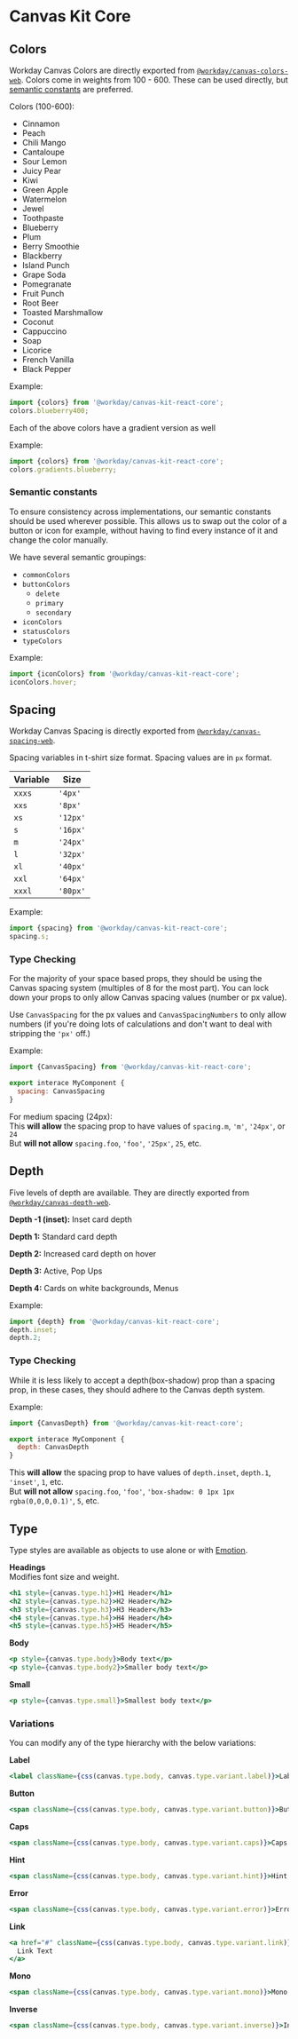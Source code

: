 # Canvas Kit Core

## Colors

Workday Canvas Colors are directly exported from
[`@workday/canvas-colors-web`](https://ghe.megaleo.com/design/design-assets/tree/master/modules/canvas-colors-web).
Colors come in weights from 100 - 600. These can be used directly, but
[semantic constants](#semantic-contstants) are preferred.

Colors (100-600):

- Cinnamon
- Peach
- Chili Mango
- Cantaloupe
- Sour Lemon
- Juicy Pear
- Kiwi
- Green Apple
- Watermelon
- Jewel
- Toothpaste
- Blueberry
- Plum
- Berry Smoothie
- Blackberry
- Island Punch
- Grape Soda
- Pomegranate
- Fruit Punch
- Root Beer
- Toasted Marshmallow
- Coconut
- Cappuccino
- Soap
- Licorice
- French Vanilla
- Black Pepper

Example:

```js
import {colors} from '@workday/canvas-kit-react-core';
colors.blueberry400;
```

Each of the above colors have a gradient version as well

Example:

```js
import {colors} from '@workday/canvas-kit-react-core';
colors.gradients.blueberry;
```

### Semantic constants

To ensure consistency across implementations, our semantic constants should be used wherever
possible. This allows us to swap out the color of a button or icon for example, without having to
find every instance of it and change the color manually.

We have several semantic groupings:

- `commonColors`
- `buttonColors`
  - `delete`
  - `primary`
  - `secondary`
- `iconColors`
- `statusColors`
- `typeColors`

Example:

```js
import {iconColors} from '@workday/canvas-kit-react-core';
iconColors.hover;
```

## Spacing

Workday Canvas Spacing is directly exported from
[`@workday/canvas-spacing-web`](https://ghe.megaleo.com/design/design-assets/tree/master/modules/canvas-cspacing-web).

Spacing variables in t-shirt size format. Spacing values are in `px` format.

| Variable | Size     |
| -------- | -------- |
| `xxxs`   | `'4px'`  |
| `xxs`    | `'8px'`  |
| `xs`     | `'12px'` |
| `s`      | `'16px'` |
| `m`      | `'24px'` |
| `l`      | `'32px'` |
| `xl`     | `'40px'` |
| `xxl`    | `'64px'` |
| `xxxl`   | `'80px'` |

Example:

```js
import {spacing} from '@workday/canvas-kit-react-core';
spacing.s;
```

### Type Checking

For the majority of your space based props, they should be using the Canvas spacing system
(multiples of 8 for the most part). You can lock down your props to only allow Canvas spacing values
(number or px value).

Use `CanvasSpacing` for the px values and `CanvasSpacingNumbers` to only allow numbers (if you're
doing lots of calculations and don't want to deal with stripping the `'px'` off.)

Example:

```js
import {CanvasSpacing} from '@workday/canvas-kit-react-core';

export interace MyComponent {
  spacing: CanvasSpacing
}
```

For medium spacing (24px):  
This **will allow** the spacing prop to have values of `spacing.m`, `'m'`, `'24px'`, or `24`  
But **will not allow** `spacing.foo`, `'foo'`, `'25px'`, `25`, etc.

## Depth

Five levels of depth are available. They are directly exported from
[`@workday/canvas-depth-web`](https://ghe.megaleo.com/design/design-assets/tree/master/modules/canvas-depth-web).

**Depth -1 (inset):** Inset card depth

**Depth 1:** Standard card depth

**Depth 2:** Increased card depth on hover

**Depth 3:** Active, Pop Ups

**Depth 4:** Cards on white backgrounds, Menus

Example:

```js
import {depth} from '@workday/canvas-kit-react-core';
depth.inset;
depth.2;
```

### Type Checking

While it is less likely to accept a depth(box-shadow) prop than a spacing prop, in these cases, they
should adhere to the Canvas depth system.

Example:

```js
import {CanvasDepth} from '@workday/canvas-kit-react-core';

export interace MyComponent {
  depth: CanvasDepth
}
```

This **will allow** the spacing prop to have values of `depth.inset`, `depth.1`, `'inset'`, `1`,
etc.  
But **will not allow** `spacing.foo`, `'foo'`, `'box-shadow: 0 1px 1px rgba(0,0,0,0.1)'`, `5`, etc.

## Type

Type styles are available as objects to use alone or with
[Emotion](https://github.com/emotion-js/emotion).

**Headings**  
Modifies font size and weight.

```jsx
<h1 style={canvas.type.h1}>H1 Header</h1>
<h2 style={canvas.type.h2}>H2 Header</h2>
<h3 style={canvas.type.h3}>H3 Header</h3>
<h4 style={canvas.type.h4}>H4 Header</h4>
<h5 style={canvas.type.h5}>H5 Header</h5>
```

**Body**

```jsx
<p style={canvas.type.body}>Body text</p>
<p style={canvas.type.body2}>Smaller body text</p>
```

**Small**

```jsx
<p style={canvas.type.small}>Smallest body text</p>
```

### Variations

You can modify any of the type hierarchy with the below variations:

**Label**

```jsx
<label className={css(canvas.type.body, canvas.type.variant.label)}>Label Text</label>
```

**Button**

```jsx
<span className={css(canvas.type.body, canvas.type.variant.button)}>Button Text</span>
```

**Caps**

```jsx
<span className={css(canvas.type.body, canvas.type.variant.caps)}>Caps Text</span>
```

**Hint**

```jsx
<span className={css(canvas.type.body, canvas.type.variant.hint)}>Hint Text</span>
```

**Error**

```jsx
<span className={css(canvas.type.body, canvas.type.variant.error)}>Error Text</span>
```

**Link**

```jsx
<a href="#" className={css(canvas.type.body, canvas.type.variant.link)}>
  Link Text
</a>
```

**Mono**

```jsx
<span className={css(canvas.type.body, canvas.type.variant.mono)}>Mono Text</span>
```

**Inverse**

```jsx
<span className={css(canvas.type.body, canvas.type.variant.inverse)}>Inverse Text</span>
```

